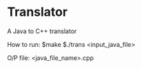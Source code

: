 # Translator

A Java to C++ translator

How to run:
$make
$./trans <input_java_file>

O/P file: <java_file_name>.cpp
